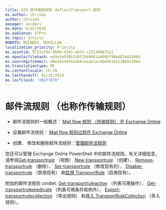 ```yaml
---
title: 929 收件箱规则到 deflectTransport 规则
ms.author: chrisda
author: chrisda
manager: serdars
ms.date: 6/15/2018
ms.audience: ITPro
ms.topic: article
ROBOTS: NOINDEX, NOFOLLOW
localization_priority: Priority
ms.assetid: 9733ef4e-db8d-4345-a072-c251480875a1
ms.openlocfilehash: ed4afe938b310f1569061ad00bf90ad87e91b465
ms.sourcegitcommit: d6ea5e9458a2b8ceaab3ac4bd483e1130b9a398a
ms.translationtype: MT
ms.contentlocale: zh-CN
ms.lasthandoff: 01/15/2019
ms.locfileid: "28277678"
---
```

# <a name="mail-flow-rules-also-known-as-transport-rules"></a>邮件流规则 （也称作传输规则）

- 邮件流规则的一般概述： [Mail flow 规则 （传输规则） 在 Exchange Online](https://technet.microsoft.com/library/jj919238.aspx)
    
- 设置邮件流规则： [Mail flow 规则过程在 Exchange Online](https://technet.microsoft.com/library/dn600436.aspx)
    
- 创建、 修改和删除邮件流规则：[管理邮件流规则](https://technet.microsoft.com/library/jj657505.aspx)
    
您还可以管理 Exchange Online PowerShell 中的邮件流规则。有关详细信息，请参阅[Get-transportrule](https://docs.microsoft.com/powershell/module/exchange/policy-and-compliance/get-transportrule) （视图） [New-transportrule](https://docs.microsoft.com/powershell/module/exchange/policy-and-compliance/new-transportrule) （创建）， [Remove-transportrule](https://docs.microsoft.com/powershell/module/exchange/policy-and-compliance/remove-transportrule) （删除）、 [Set-transportrule](https://docs.microsoft.com/powershell/module/exchange/policy-and-compliance/set-transportrule) （修改现有的）， [Disable-transportrule](https://docs.microsoft.com/powershell/module/exchange/policy-and-compliance/disable-transportrule) （禁用现有） 和[启用 TransportRule](https://docs.microsoft.com/powershell/module/exchange/policy-and-compliance/enable-transportrule)（启用现有）。 
  
附加的邮件流规则 cmdlet: [Get-transportruleaction](https://docs.microsoft.com/powershell/module/exchange/policy-and-compliance/get-transportruleaction) （列表可用操作）、 [Get-transportrulepredicate](https://docs.microsoft.com/powershell/module/exchange/policy-and-compliance/get-transportrulepredicate) （列表可用条件和例外）、 [Export-transportrulecollection](https://docs.microsoft.com/powershell/module/exchange/policy-and-compliance/export-transportrulecollection) （导出规则） 和[导入 TransportRuleCollection](https://docs.microsoft.com/powershell/module/exchange/policy-and-compliance/import-transportrulecollection) （导入规则）。 
  

